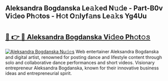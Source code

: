 ## Aleksandra Bogdanska Le𝚊𝚔ed N𝚞𝚍e - Part-B0v Vi𝚍eo Ph𝚘tos - H𝚘t O𝚗lyf𝚊ns Le𝚊𝚔s Yg4Uu

# <h2><a href="http://hf414cq.feru.top/?c=Aleksandra+Bogdanska">🔗 👉 🔴 Aleksandra Bogdanska Vi𝚍𝚎o Ph𝚘t𝚘𝚜</a></h2>

[![Aleksandra Bogdanska Nu𝚍𝚎s](https://i.imgur.com/0TWrTi3.gif)](http://hf414cq.feru.top/?c=Aleksandra+Bogdanska)
Web entertainer Aleksandra Bogdanska and digital artist, renowned for posting dance and lifestyle content through solo and collaborative dance performances and short videos. Visionary entrepreneur Aleksandra Bogdanska, known for their innovative business ideas and entrepreneurial spirit. 
